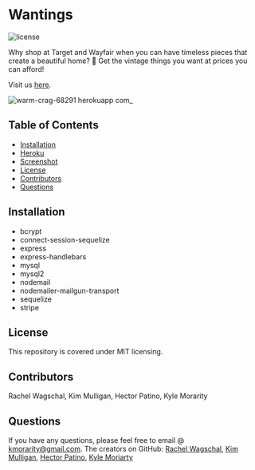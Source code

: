 # Wantings
  ![license](https://img.shields.io/badge/License-MIT-brightgreen.svg)
  
   Why shop at Target and Wayfair when you can have timeless pieces that create a beautiful home? 🦄 Get the vintage things you want at prices you can afford!
   
   Visit us [here](https://warm-crag-68291.herokuapp.com/).
   
  ![warm-crag-68291 herokuapp com_](https://user-images.githubusercontent.com/67935542/100580624-22cb4a80-329b-11eb-81d6-08f81ce2627c.png)
  ## Table of Contents
  - [Installation](#Installation)
  - [Heroku](#Heroku)
  - [Screenshot](#Screenshot)
  - [License](#License)
  - [Contributors](#Contributors)
  - [Questions](#Questions)
  ## Installation
   * bcrypt
   * connect-session-sequelize
   * express
   * express-handlebars
   * mysql
   * mysql2
   * nodemail
   * nodemailer-mailgun-transport
   * sequelize
   * stripe
  ## License
  This repository is covered under MIT licensing.
  ## Contributors
  Rachel Wagschal, Kim Mulligan, Hector Patino, Kyle Morarity 
  ## Questions
  If you have any questions, please feel free to email @ kmorarity@gmail.com.
  The creators on GitHub: [Rachel Wagschal](https://github.com/rawagschal), [Kim Mulligan](https://github.com/Kimmulligan), [Hector Patino](https://github.com/patinoman), [Kyle Moriarty](https://github.com/km4891) 
